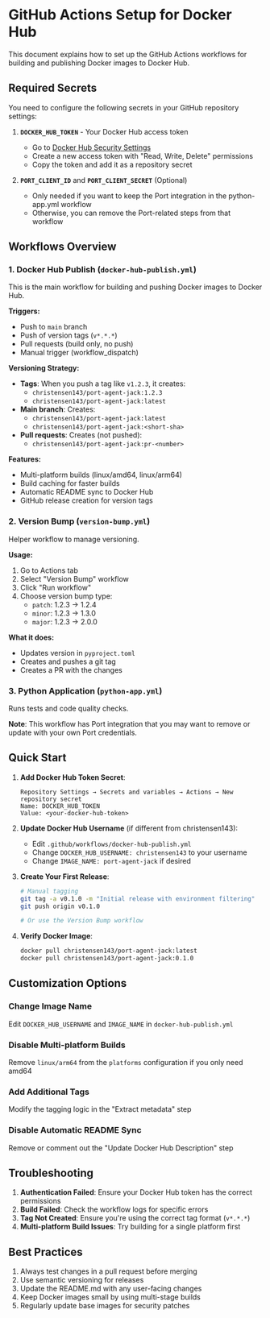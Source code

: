 # GitHub Actions Setup for Docker Hub

This document explains how to set up the GitHub Actions workflows for building and publishing Docker images to Docker Hub.

## Required Secrets

You need to configure the following secrets in your GitHub repository settings:

1. **`DOCKER_HUB_TOKEN`** - Your Docker Hub access token
   - Go to [Docker Hub Security Settings](https://hub.docker.com/settings/security)
   - Create a new access token with "Read, Write, Delete" permissions
   - Copy the token and add it as a repository secret

2. **`PORT_CLIENT_ID`** and **`PORT_CLIENT_SECRET`** (Optional)
   - Only needed if you want to keep the Port integration in the python-app.yml workflow
   - Otherwise, you can remove the Port-related steps from that workflow

## Workflows Overview

### 1. Docker Hub Publish (`docker-hub-publish.yml`)

This is the main workflow for building and pushing Docker images to Docker Hub.

**Triggers:**
- Push to `main` branch
- Push of version tags (`v*.*.*`)
- Pull requests (build only, no push)
- Manual trigger (workflow_dispatch)

**Versioning Strategy:**
- **Tags**: When you push a tag like `v1.2.3`, it creates:
  - `christensen143/port-agent-jack:1.2.3`
  - `christensen143/port-agent-jack:latest`
- **Main branch**: Creates:
  - `christensen143/port-agent-jack:latest`
  - `christensen143/port-agent-jack:<short-sha>`
- **Pull requests**: Creates (not pushed):
  - `christensen143/port-agent-jack:pr-<number>`

**Features:**
- Multi-platform builds (linux/amd64, linux/arm64)
- Build caching for faster builds
- Automatic README sync to Docker Hub
- GitHub release creation for version tags

### 2. Version Bump (`version-bump.yml`)

Helper workflow to manage versioning.

**Usage:**
1. Go to Actions tab
2. Select "Version Bump" workflow
3. Click "Run workflow"
4. Choose version bump type:
   - `patch`: 1.2.3 → 1.2.4
   - `minor`: 1.2.3 → 1.3.0
   - `major`: 1.2.3 → 2.0.0

**What it does:**
- Updates version in `pyproject.toml`
- Creates and pushes a git tag
- Creates a PR with the changes

### 3. Python Application (`python-app.yml`)

Runs tests and code quality checks.

**Note**: This workflow has Port integration that you may want to remove or update with your own Port credentials.

## Quick Start

1. **Add Docker Hub Token Secret**:
   ```
   Repository Settings → Secrets and variables → Actions → New repository secret
   Name: DOCKER_HUB_TOKEN
   Value: <your-docker-hub-token>
   ```

2. **Update Docker Hub Username** (if different from christensen143):
   - Edit `.github/workflows/docker-hub-publish.yml`
   - Change `DOCKER_HUB_USERNAME: christensen143` to your username
   - Change `IMAGE_NAME: port-agent-jack` if desired

3. **Create Your First Release**:
   ```bash
   # Manual tagging
   git tag -a v0.1.0 -m "Initial release with environment filtering"
   git push origin v0.1.0
   
   # Or use the Version Bump workflow
   ```

4. **Verify Docker Image**:
   ```bash
   docker pull christensen143/port-agent-jack:latest
   docker pull christensen143/port-agent-jack:0.1.0
   ```

## Customization Options

### Change Image Name
Edit `DOCKER_HUB_USERNAME` and `IMAGE_NAME` in `docker-hub-publish.yml`

### Disable Multi-platform Builds
Remove `linux/arm64` from the `platforms` configuration if you only need amd64

### Add Additional Tags
Modify the tagging logic in the "Extract metadata" step

### Disable Automatic README Sync
Remove or comment out the "Update Docker Hub Description" step

## Troubleshooting

1. **Authentication Failed**: Ensure your Docker Hub token has the correct permissions
2. **Build Failed**: Check the workflow logs for specific errors
3. **Tag Not Created**: Ensure you're using the correct tag format (`v*.*.*`)
4. **Multi-platform Build Issues**: Try building for a single platform first

## Best Practices

1. Always test changes in a pull request before merging
2. Use semantic versioning for releases
3. Update the README.md with any user-facing changes
4. Keep Docker images small by using multi-stage builds
5. Regularly update base images for security patches